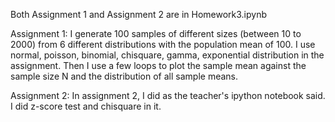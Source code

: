 Both Assignment 1 and Assignment 2 are in Homework3.ipynb

Assignment 1:
I generate 100 samples of different sizes (between 10 to 2000) from 6 different distributions with the population mean of 100. I use normal, poisson, binomial, chisquare, gamma, exponential distribution in the assignment. Then I use a few loops to plot the sample mean against the sample size N and the distribution of all sample means.

Assignment 2:
In assignment 2, I did as the teacher's ipython notebook said. I did z-score test and chisquare in it.